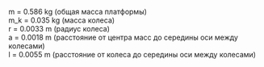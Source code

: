 m = 0.586 kg (общая масса платформы)  
m_k = 0.035 kg (масса колеса)  
r = 0.0033 m (радиус колеса)  
a = 0.0018 m (расстояние от центра масс до середины оси между колесами)  
l = 0.0055 m (расстояние от колеса до середины оси между колесами)  
